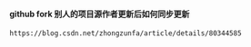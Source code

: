 #### github fork 别人的项目源作者更新后如何同步更新
```
https://blog.csdn.net/zhongzunfa/article/details/80344585
```
